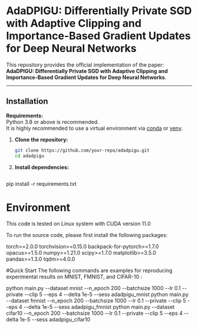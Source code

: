 # AdaDPIGU: Differentially Private SGD with Adaptive Clipping and Importance-Based Gradient Updates for Deep Neural Networks

This repository provides the official implementation of the paper:  
**AdaDPIGU: Differentially Private SGD with Adaptive Clipping and Importance-Based Gradient Updates for Deep Neural Networks**.

---

## Installation

**Requirements:**  
Python 3.8 or above is recommended.  
It is highly recommended to use a virtual environment via [conda](https://docs.conda.io/en/latest/) or [venv](https://docs.python.org/3/library/venv.html).

1. **Clone the repository:**
   ```bash
   git clone https://github.com/your-repo/adadpigu.git
   cd adadpigu
2. **Install dependencies:**
   ```bash
pip install -r requirements.txt
# Environment
This code is tested on Linux system with CUDA version 11.0

To run the source code, please first install the following packages:

torch>=2.0.0
torchvision>=0.15.0
backpack-for-pytorch>=1.7.0
opacus>=1.5.0
numpy>=1.21.0
scipy>=1.7.0
matplotlib>=3.5.0
pandas>=1.3.0
tqdm>=4.0.0

#Quick Start
The following commands are examples for reproducing experimental results on MNIST, FMNIST, and CIFAR-10 :

python main.py --dataset mnist --n_epoch 200 --batchsize 1000 --lr 0.1 --private --clip 5 --eps 4 --delta 1e-5 --sess adadpigu_mnist
python main.py --dataset fmnist --n_epoch 200 --batchsize 1000 --lr 0.1 --private --clip 5 --eps 4 --delta 1e-5 --sess adadpigu_fmnist
python main.py --dataset cifar10 --n_epoch 200 --batchsize 1000 --lr 0.1 --private --clip 5 --eps 4 --delta 1e-5 --sess adadpigu_cifar10
